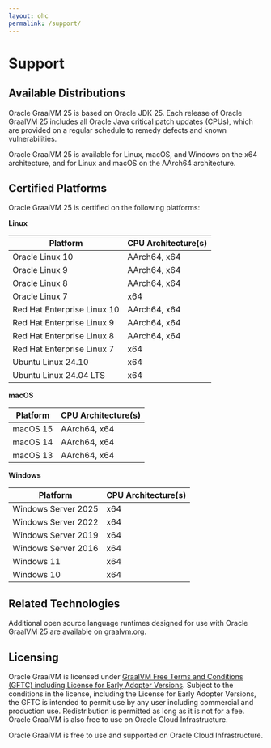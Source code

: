 ```yaml
---
layout: ohc
permalink: /support/
---
```


# Support

## Available Distributions

Oracle GraalVM 25 is based on Oracle JDK 25.
Each release of Oracle GraalVM 25 includes all Oracle Java critical patch updates (CPUs), which are provided on a regular schedule to remedy defects and known vulnerabilities.

Oracle GraalVM 25 is available for Linux, macOS, and Windows on the x64 architecture, and for Linux and macOS on the AArch64 architecture.

## Certified Platforms

Oracle GraalVM 25 is certified on the following platforms:

**Linux**

| Platform                        | CPU Architecture(s) |
|---------------------------------|---------------------|
| Oracle Linux 10                 | AArch64, x64        |
| Oracle Linux 9                  | AArch64, x64        |
| Oracle Linux 8                  | AArch64, x64        |
| Oracle Linux 7                  | x64                 |
| Red Hat Enterprise Linux 10     | AArch64, x64        |
| Red Hat Enterprise Linux 9      | AArch64, x64        |
| Red Hat Enterprise Linux 8      | AArch64, x64        |
| Red Hat Enterprise Linux 7      | x64                 |
| Ubuntu Linux 24.10              | x64                 |
| Ubuntu Linux 24.04 LTS          | x64                 |

**macOS**

| Platform | CPU Architecture(s) |
|----------|---------------------|
| macOS 15 | AArch64, x64        |
| macOS 14 | AArch64, x64        |
| macOS 13 | AArch64, x64        |

**Windows**

| Platform            | CPU Architecture(s) |
|---------------------|---------------------|
| Windows Server 2025 | x64                 |
| Windows Server 2022 | x64                 |
| Windows Server 2019 | x64                 |
| Windows Server 2016 | x64                 |
| Windows 11          | x64                 |
| Windows 10          | x64                 |

## Related Technologies

Additional open source language runtimes designed for use with Oracle GraalVM 25 are available on [graalvm.org](https://www.graalvm.org/reference-manual/languages/).

## Licensing

Oracle GraalVM is licensed under [GraalVM Free Terms and Conditions (GFTC) including License for Early Adopter Versions](https://www.oracle.com/downloads/licenses/graal-free-license.html).
Subject to the conditions in the license, including the License for Early Adopter Versions, the GFTC is intended to permit use by any user including commercial and production use.
Redistribution is permitted as long as it is not for a fee.
Oracle GraalVM is also free to use on Oracle Cloud Infrastructure.

Oracle GraalVM is free to use and supported on Oracle Cloud Infrastructure.
